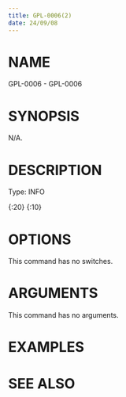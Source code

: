 ```yaml
---
title: GPL-0006(2)
date: 24/09/08
---
```


# NAME

GPL-0006 - GPL-0006

# SYNOPSIS

N/A.

# DESCRIPTION

Type: INFO

{:20} {:10}

# OPTIONS

This command has no switches.

# ARGUMENTS

This command has no arguments.

# EXAMPLES

# SEE ALSO
